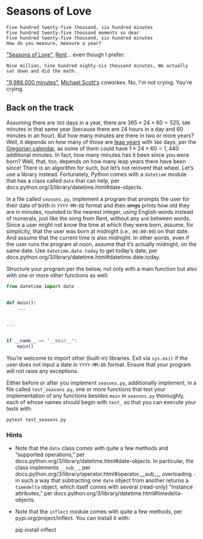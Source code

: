 # Seasons of Love

    Five hundred twenty-five thousand, six hundred minutes
    Five hundred twenty-five thousand moments so dear
    Five hundred twenty-five thousand, six hundred minutes
    How do you measure, measure a year?

["Seasons of Love"](https://en.wikipedia.org/wiki/Seasons_of_Love), [Rent](https://en.wikipedia.org/wiki/Rent_(musical))... even though I prefer:

    Nine million, nine hundred eighty-six thousand minutes, We actually sat down and did the math.

 ["9,986,000 minutes"](https://www.youtube.com/watch?v=8OTglgfKdMo), [Michael Scott's](https://theoffice.fandom.com/wiki/Michael_Scott) coworkes. No, I'm not crying. You're crying.


## Back on the track

Assuming there are `365` days in a year, there are $365 × 24 × 60 = 525$, `600` minutes in that same year (because there are 24 hours in a day and 60 minutes in an hour). But how many minutes are there in two or more years? Well, it depends on how many of those are [leap years](https://en.wikipedia.org/wiki/Leap_year) with `366` days, per the [Gregorian calendar](https://en.wikipedia.org/wiki/Gregorian_calendar), as some of them could have $1 × 24 × 60 = 1,440$ additional minutes. 
In fact, how many minutes has it been since you were born? Well, that, too, depends on how many leap years there have been since! There is an algorithm for such, but let’s not reinvent that wheel. Let’s use a library instead. Fortunately, Python comes with a `datetime` module that has a class called `date` that can help, per docs.python.org/3/library/datetime.html#date-objects.

In a file called `seasons.py`, implement a program that prompts the user for their date of birth in `YYYY-MM-DD` format and then <s>sings</s> prints how old they are in minutes, rounded to the nearest integer, using English words instead of numerals, just like the song from Rent, without any `and` between words. Since a user might not know the time at which they were born, assume, for simplicity, that the user was born at midnight (i.e., `00:00:00`) on that date. And assume that the current time is also midnight. In other words, even if the user runs the program at noon, assume that it’s actually midnight, on the same date. Use `datetime.date.today` to get today’s date, per docs.python.org/3/library/datetime.html#datetime.date.today.

Structure your program per the below, not only with a main function but also with one or more other functions as well:

```python
from datetime import date


def main():
    ...


...


if __name__ == "__main__":
    main()
```

You’re welcome to import other (built-in) libraries. Exit via `sys.exit` if the user does not input a date in `YYYY-MM-DD` format. Ensure that your program will not raise any exceptions.

Either before or after you implement `seasons.py`, additionally implement, in a file called `test_seasons.py`, one or more functions that test your implementation of any functions besides `main` in `seasons.py` thoroughly, each of whose names should begin with `test_` so that you can execute your tests with:

    pytest test_seasons.py


### Hints

* Note that the `date` class comes with quite a few methods and “supported operations,” per docs.python.org/3/library/datetime.html#date-objects. In particular, the class implements `__sub__`, per docs.python.org/3/library/operator.html#operator.\_\_sub\_\_, overloading `-` in such a way that subtracting one `date` object from another returns a `timedelta` object, which itself comes with several (read-only) “instance attributes,” per docs.python.org/3/library/datetime.html#timedelta-objects.
* Note that the `inflect` module comes with quite a few methods, per pypi.org/project/inflect. You can install it with:
    
    pip install inflect
